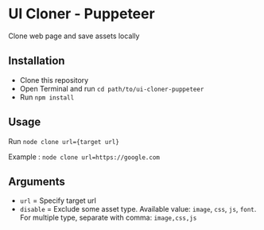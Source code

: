 # UI Cloner - Puppeteer
Clone web page and save assets locally

## Installation

  - Clone this repository
  - Open Terminal and run `cd path/to/ui-cloner-puppeteer`
  - Run `npm install`

## Usage

Run `node clone url={target url}`

Example : `node clone url=https://google.com`

## Arguments

  - `url` = Specify target url
  - `disable` = Exclude some asset type. Available value: `image`, `css`, `js`, `font`. For multiple type, separate with comma: `image,css,js`